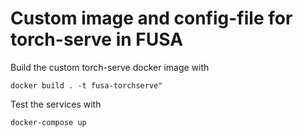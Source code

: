 # Custom image and config-file for torch-serve in FUSA

Build the custom torch-serve docker image with

    docker build . -t fusa-torchserve"

Test the services with

    docker-compose up
